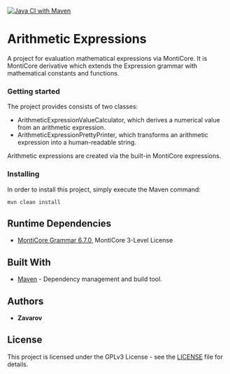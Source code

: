 [![Java CI with Maven](https://github.com/Zavarov/Arithmetic-Expressions/actions/workflows/maven.yml/badge.svg)](https://github.com/Zavarov/JRA/actions/workflows/maven.yml)

# Arithmetic Expressions

A project for evaluation mathematical expressions via MontiCore. It is MontiCore derivative which extends the Expression
grammar with mathematical constants and functions. 

### Getting started

The project provides consists of two classes:
- ArithmeticExpressionValueCalculator, which derives a numerical value from an arithmetic expression.
- ArithmeticExpressionPrettyPrinter, which transforms an arithmetic expression into a human-readable string.

Arithmetic expressions are created via the built-in MontiCore expressions.

### Installing

In order to install this project, simply execute the Maven command:

```
mvn clean install
```

## Runtime Dependencies

* [MontiCore Grammar 6.7.0](https://github.com/MontiCore/monticore/tree/6.7.0),
   MontiCore 3-Level License
   
## Built With

* [Maven](https://maven.apache.org/) - Dependency management and build tool.

## Authors

* **Zavarov**

## License

This project is licensed under the GPLv3 License - see the [LICENSE](src/main/resources/META-INF/LICENSE) file for details.

